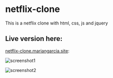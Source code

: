 # netflix-clone

This is a netflix clone with html, css, js and jquery

## Live version here:

[netflix-clone.mariangarcia.site](https://netflix-clone.mariangarcia.site/):

![screenshot1](https://netflix-clone.mariangarcia.site/assets/screenshot1.png)

![screenshot2](https://netflix-clone.mariangarcia.site/assets/screenshot2.png)
